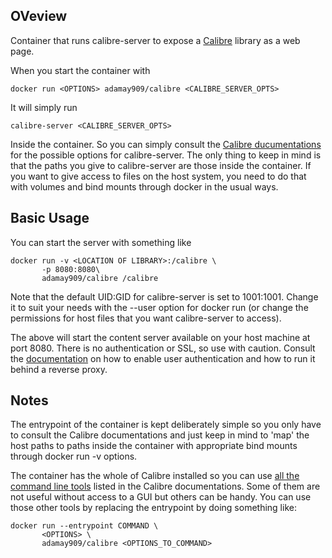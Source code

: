 ## OVeview

Container that runs calibre-server to expose a 
[Calibre](https://calibre-ebook.com/) library as a web page.

When you start the container with

	docker run <OPTIONS> adamay909/calibre <CALIBRE_SERVER_OPTS>

It will simply run

	calibre-server <CALIBRE_SERVER_OPTS>

Inside the container. So you can simply consult the [Calibre 
ducumentations](https://manual.calibre-ebook.com/generated/en/calibre-server.html) 
for the possible options for calibre-server. The only thing to keep in mind is 
that the paths you give to calibre-server are those inside the container. If 
you want to give access to files on the host system, you need to do that with 
volumes and bind mounts through docker in the usual ways.


## Basic Usage

You can start the server with something like 


	docker run -v <LOCATION OF LIBRARY>:/calibre \
		   -p 8080:8080\
		   adamay909/calibre /calibre

Note that the default UID:GID for calibre-server is set to 1001:1001. Change it 
to suit your needs with the --user option for docker run (or change the 
permissions for host files that you want calibre-server to access).

The above will start the content server available on your host machine at port 
8080.  There is no authentication or SSL, so use with caution. Consult the 
[documentation](https://manual.calibre-ebook.com/server.html) on how to enable 
user authentication and how to run it behind a reverse proxy.   

## Notes

The entrypoint of the container is kept deliberately simple so you only have to 
consult the Calibre documentations and just keep in mind to 'map' the host 
paths to paths inside the container with appropriate bind mounts through docker 
run -v options.

The container has the whole of Calibre installed so you can use [all the 
command line 
tools](https://manual.calibre-ebook.com/generated/en/cli-index.html) listed in 
the Calibre documentations. Some of them are not useful without access to a GUI 
but others can be handy. You can use those other tools by replacing the 
entrypoint by doing something like:

	docker run --entrypoint COMMAND \
		   <OPTIONS> \
		   adamay909/calibre <OPTIONS_TO_COMMAND>




 
